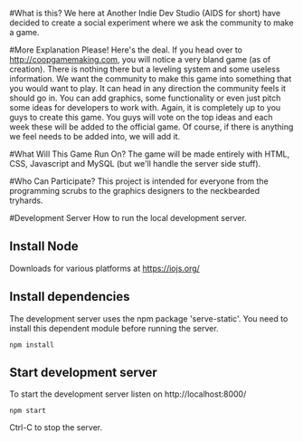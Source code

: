 #What is this?
We here at Another Indie Dev Studio (AIDS for short) have decided to create a social experiment where we ask the community to make a game.

#More Explanation Please!
Here's the deal. If you head over to http://coopgamemaking.com, you will notice a very bland game (as of creation). There is nothing there but a leveling system and some useless information. We want the community to make this game into something that you would want to play. It can head in any direction the community feels it should go in. You can add graphics, some functionality or even just pitch some ideas for developers to work with. Again, it is completely up to you guys to create this game. You guys will vote on the top ideas and each week these will be added to the official game. Of course, if there is anything we feel needs to be added into, we will add it. 

#What Will This Game Run On?
The game will be made entirely with HTML, CSS, Javascript and MySQL (but we'll handle the server side stuff). 

#Who Can Participate?
This project is intended for everyone from the programming scrubs to the graphics designers to the neckbearded tryhards.

#Development Server
How to run the local development server.

## Install Node
Downloads for various platforms at https://iojs.org/
 
## Install dependencies
The development server uses the npm package 'serve-static'. You need to install this dependent module before running the server.
 
    npm install
	
## Start development server
To start the development server listen on http://localhost:8000/
 
    npm start
	
Ctrl-C to stop the server.
